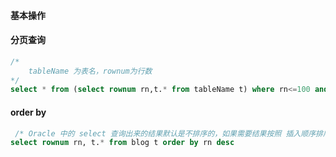 #### 基本操作



#### 分页查询

```sql
/* 
	tableName 为表名，rownum为行数
*/
select * from (select rownum rn,t.* from tableName t) where rn<=100 and rn >=10; 
```

#### order by

```sql
 /* Oracle 中的 select 查询出来的结果默认是不排序的，如果需要结果按照 插入顺序排序，可以用 rownum 关键字查询 */
select rownum rn, t.* from blog t order by rn desc
```

